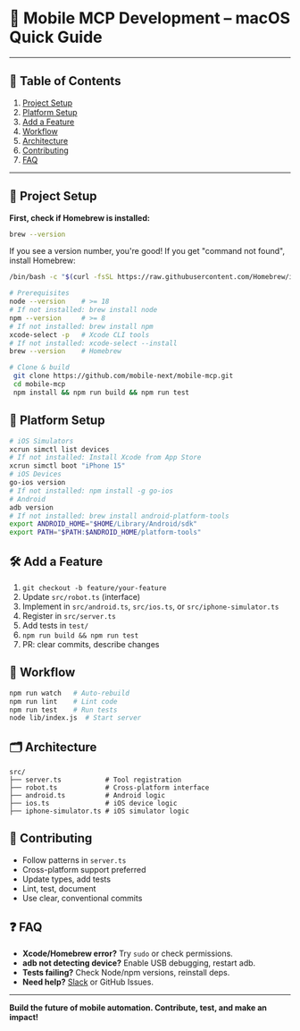 # 📱 Mobile MCP Development – macOS Quick Guide

---

## 📑 Table of Contents
1. [Project Setup](#project-setup)
2. [Platform Setup](#platform-setup)
3. [Add a Feature](#add-a-feature)
4. [Workflow](#workflow)
5. [Architecture](#architecture)
6. [Contributing](#contributing)
7. [FAQ](#faq)

---

## 🚀 Project Setup

**First, check if Homebrew is installed:**
```bash
brew --version
```
If you see a version number, you're good! If you get "command not found", install Homebrew:
```bash
/bin/bash -c "$(curl -fsSL https://raw.githubusercontent.com/Homebrew/install/HEAD/install.sh)"
```

```bash
# Prerequisites
node --version    # >= 18
# If not installed: brew install node
npm --version     # >= 8
# If not installed: brew install npm
xcode-select -p   # Xcode CLI tools
# If not installed: xcode-select --install
brew --version    # Homebrew

# Clone & build
 git clone https://github.com/mobile-next/mobile-mcp.git
 cd mobile-mcp
 npm install && npm run build && npm run test
```

## 📱 Platform Setup
```bash
# iOS Simulators
xcrun simctl list devices
# If not installed: Install Xcode from App Store
xcrun simctl boot "iPhone 15"
# iOS Devices
go-ios version
# If not installed: npm install -g go-ios
# Android
adb version
# If not installed: brew install android-platform-tools
export ANDROID_HOME="$HOME/Library/Android/sdk"
export PATH="$PATH:$ANDROID_HOME/platform-tools"
```

## 🛠️ Add a Feature
1. `git checkout -b feature/your-feature`
2. Update `src/robot.ts` (interface)
3. Implement in `src/android.ts`, `src/ios.ts`, or `src/iphone-simulator.ts`
4. Register in `src/server.ts`
5. Add tests in `test/`
6. `npm run build && npm run test`
7. PR: clear commits, describe changes

## 🔄 Workflow
```bash
npm run watch   # Auto-rebuild
npm run lint    # Lint code
npm run test    # Run tests
node lib/index.js  # Start server
```

## 🗂️ Architecture
```
src/
├── server.ts           # Tool registration
├── robot.ts            # Cross-platform interface
├── android.ts          # Android logic
├── ios.ts              # iOS device logic
├── iphone-simulator.ts # iOS simulator logic
```

## 🤝 Contributing
- Follow patterns in `server.ts`
- Cross-platform support preferred
- Update types, add tests
- Lint, test, document
- Use clear, conventional commits

## ❓ FAQ
- **Xcode/Homebrew error?** Try `sudo` or check permissions.
- **adb not detecting device?** Enable USB debugging, restart adb.
- **Tests failing?** Check Node/npm versions, reinstall deps.
- **Need help?** [Slack](http://mobilenexthq.com/join-slack) or GitHub Issues.

---
**Build the future of mobile automation. Contribute, test, and make an impact!** 